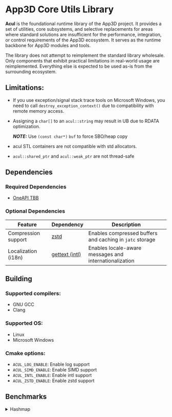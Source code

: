 # App3D Core Utils Library

**Acul** is the foundational runtime library of the App3D project.
It provides a set of utilities, core subsystems, and selective replacements for areas where standard solutions are insufficient for the performance, integration, or control requirements of the App3D ecosystem.
It serves as the runtime backbone for App3D modules and tools.

The library does not attempt to reimplement the standard library wholesale.
Only components that exhibit practical limitations in real-world usage are reimplemented.
Everything else is expected to be used as-is from the surrounding ecosystem.

## Limitations:
 -  If you use exception/signal stack trace tools on Microsoft Windows, you need to call `destroy_exception_context()` due to compatibility with remote memory access.
 - Assigning a `char[]` to an `acul::string` may result in UB due to RDATA optimization.
 
    **_NOTE:_** Use `(const char*)` `buf` to force SBO/heap copy
 - acul STL containers are not compatible with std allocators.
 - `acul::shared_ptr` and `acul::weak_ptr` are not thread-safe

## Dependencies
### Required Dependencies
- [OneAPI TBB](https://github.com/oneapi-src/oneTBB)
### Optional Dependencies
| Feature                         | Dependency                                    | Description                                                  |
|----------------------------------|-----------------------------------------------|--------------------------------------------------------------|
| Compression support             | [zstd](https://github.com/facebook/zstd)      | Enables compressed buffers and caching in `jatc` storage     |
| Localization (i18n)             | [gettext (intl)](https://www.gnu.org/software/gettext/) | Enables locale-aware messages and internationalization |

## Building

### Supported compilers:
- GNU GCC
- Clang

### Supported OS:
- Linux
- Microsoft Windows

### Cmake options:
- `ACUL_LOG_ENABLE`: Enable log support
- `ACUL_SIMD_ENABLE`: Enable SIMD support
- `ACUL_INTL_ENABLE`: Enable intl support
- `ACUL_ZSTD_ENABLE`: Enable zstd support

## Benchmarks
<details>
<summary>Hashmap</summary>

<details>
<summary>Insert</summary>

## Insert — uint64_t (1000)

| Hashmap            | bw_gib_s | cps_avg   | cps_max   | cps_min   |
|----------------------|---------:|----------:|----------:|----------:|
| acul::hashmap        | 2.94646  | 263.644M  | 277.666M  | 248.906M  |
| acul::hl_hashmap     | 1.92429  | 172.183M  | 175.886M  | 166.080M  |
| emhash5              | 1.33734  | 119.663M  | 123.837M  | 114.488M  |
| emhash7              | 1.54249  | 138.020M  | 141.014M  | 135.634M  |
| absl::flat_hash_map  | 1.07026  | 95.7653M  | 99.1258M  | 91.5078M  |
| llvm::DenseMap       | 1.31555  | 117.713M  | 121.598M  | 110.421M  |
| std::unordered_map   | 0.43690  | 39.0931M  | 40.0286M  | 37.8366M  |

## Insert — uint64_t (1,000,000)

| Hashmap            | bw_gib_s | cps_avg   | cps_max   | cps_min   |
|----------------------|---------:|----------:|----------:|----------:|
| acul::hashmap        | 0.343693 | 30.7532M  | 32.4665M  | 28.9412M  |
| acul::hl_hashmap     | 0.576819 | 51.6128M  | 53.241M   | 47.7161M  |
| emhash5              | 0.339040 | 30.3368M  | 31.0223M  | 29.4363M  |
| emhash7              | 0.405489 | 36.2826M  | 38.2325M  | 34.0677M  |
| absl::flat_hash_map  | 0.452130 | 40.4559M  | 41.2923M  | 39.3651M  |
| llvm::DenseMap       | 0.242297 | 21.6804M  | 22.0758M  | 21.3965M  |
| std::unordered_map   | 0.047743 | 4.272M    | 4.45734M  | 4.11847M  |

---

## Insert — Vec3f (1000)

| Hashmap            | bw_gib_s | cps_avg   | cps_max   | cps_min   |
|----------------------|---------:|----------:|----------:|----------:|
| acul::hashmap        | 0.195229 | 13.1016M  | 13.4878M  | 11.990M   |
| acul::hl_hashmap     | 1.79292  | 120.321M  | 124.084M  | 112.476M  |
| emhash5              | 0.082887 | 5.56246M  | 5.83773M  | 5.25495M  |
| emhash7              | 0.093074 | 6.24614M  | 6.411M    | 6.01508M  |
| absl::flat_hash_map  | 0.939135 | 63.0243M  | 64.7377M  | 60.5535M  |
| llvm::DenseMap       | 0.035392 | 2.3751M   | 2.44986M  | 2.31168M  |
| std::unordered_map   | 0.417821 | 28.0395M  | 28.9776M  | 26.7587M  |

## Insert — Vec3f (1,000,000)

| Hashmap            | bw_gib_s | cps_avg   | cps_max   | cps_min   |
|----------------------|---------:|----------:|----------:|----------:|
| acul::hashmap        | 0.196161 | 13.1642M  | 13.4137M  | 12.8226M  |
| acul::hl_hashmap     | 0.587755 | 39.4436M  | 41.6542M  | 38.0788M  |
| emhash5              | 0.187300 | 12.5695M  | 12.8546M  | 11.9167M  |
| emhash7              | 0.228832 | 15.3566M  | 16.0243M  | 14.4343M  |
| absl::flat_hash_map  | 0.483233 | 32.4292M  | 33.7741M  | 31.1822M  |
| llvm::DenseMap       | 0.152944 | 10.2639M  | 10.4822M  | 9.48688M  |
| std::unordered_map   | 0.042344 | 2.84163M  | 2.85236M  | 2.83098M  |

---

## Insert — string (1000)

| Hashmap            | bw_gib_s | cps_avg   | cps_max   | cps_min   |
|----------------------|---------:|----------:|----------:|----------:|
| acul::hashmap        | 0.838758 | 45.0305M  | 46.6957M  | 43.7994M  |
| acul::hl_hashmap     | 1.00839  | 54.1374M  | 55.0377M  | 52.2687M  |
| emhash5              | 0.648140 | 34.7968M  | 36.0312M  | 32.6773M  |
| emhash7              | 0.739815 | 39.7185M  | 41.6289M  | 37.6662M  |
| absl::flat_hash_map  | 0.763108 | 40.969M   | 43.2287M  | 38.4338M  |
| llvm::DenseMap       | 0.365495 | 19.6224M  | 20.5715M  | 18.6592M  |
| std::unordered_map   | 0.440757 | 23.663M   | 24.7574M  | 22.0749M  |

## Insert — string (1,000,000)

| Hashmap            | bw_gib_s | cps_avg   | cps_max   | cps_min   |
|----------------------|---------:|----------:|----------:|----------:|
| acul::hashmap        | 0.143539 | 7.7062M   | 7.98828M  | 7.50737M  |
| acul::hl_hashmap     | 0.315190 | 16.9216M  | 17.6727M  | 16.4135M  |
| emhash5              | 0.149963 | 8.05109M  | 8.17995M  | 7.94236M  |
| emhash7              | 0.171496 | 9.20712M  | 9.51238M  | 8.79068M  |
| absl::flat_hash_map  | 0.276972 | 14.8698M  | 14.9895M  | 14.6368M  |
| llvm::DenseMap       | 0.117099 | 6.28668M  | 6.53355M  | 6.00563M  |
| std::unordered_map   | 0.040382 | 2.16802M  | 2.24583M  | 2.09541M  |

---
</details>
<details>
<summary>Find</summary>

## Find — uint64_t (1000, hit)

| Hashmap            | bw_gib_s | cps_avg   | cps_max   | cps_min   |
|----------------------|---------:|----------:|----------:|----------:|
| acul::hashmap        | 12.5911  | 1.68995G  | 1.71221G  | 1.65502G  |
| acul::hl_hashmap     | 6.62438  | 889.109M  | 901.401M  | 863.737M  |
| emhash5              | 11.1025  | 1.49015G  | 1.52325G  | 1.45851G  |
| emhash7              | 9.17184  | 1.23102G  | 1.25339G  | 1.21546G  |
| absl::flat_hash_map  | 4.83677  | 649.180M  | 652.459M  | 645.784M  |
| llvm::DenseMap       | 9.18477  | 1.23276G  | 1.24920G  | 1.20536G  |
| std::unordered_map   | 7.53655  | 1.01154G  | 1.02939G  | 989.658M  |

## Find — uint64_t (1000, miss)

| Hashmap            | bw_gib_s | cps_avg   | cps_max   | cps_min   |
|----------------------|---------:|----------:|----------:|----------:|
| acul::hashmap        | 10.9216  | 1.46588G  | 1.50236G  | 1.42471G  |
| acul::hl_hashmap     | 3.48016  | 467.099M  | 474.403M  | 460.015M  |
| emhash5              | 10.6083  | 1.42383G  | 1.45657G  | 1.39606G  |
| emhash7              | 8.11686  | 1.08943G  | 1.10968G  | 1.05610G  |
| absl::flat_hash_map  | 5.41310  | 726.535M  | 744.020M  | 715.372M  |
| llvm::DenseMap       | 4.06431  | 545.502M  | 559.407M  | 534.731M  |
| std::unordered_map   | 2.85736  | 383.508M  | 389.855M  | 373.857M  |

## Find — uint64_t (1,000,000, hit)

| Hashmap            | bw_gib_s | cps_avg   | cps_max   | cps_min   |
|----------------------|---------:|----------:|----------:|----------:|
| acul::hashmap        | 1.00087  | 134.334M  | 142.424M  | 123.551M  |
| acul::hl_hashmap     | 0.644642 | 86.5224M  | 91.2183M  | 81.8194M  |
| emhash5              | 1.27921  | 171.693M  | 179.076M  | 158.972M  |
| emhash7              | 1.17759  | 158.054M  | 168.788M  | 149.946M  |
| absl::flat_hash_map  | 0.565126 | 75.850M   | 76.9681M  | 74.3296M  |
| llvm::DenseMap       | 0.576483 | 77.3743M  | 82.2843M  | 74.4492M  |
| std::unordered_map   | 0.364425 | 48.9122M  | 54.4363M  | 43.926M   |

## Find — uint64_t (1,000,000, miss)

| Hashmap            | bw_gib_s | cps_avg   | cps_max   | cps_min   |
|----------------------|---------:|----------:|----------:|----------:|
| acul::hashmap        | 0.945105 | 126.850M  | 135.264M  | 115.908M  |
| acul::hl_hashmap     | 2.02735  | 272.107M  | 279.761M  | 258.103M  |
| emhash5              | 1.17645  | 157.900M  | 174.292M  | 149.044M  |
| emhash7              | 1.02735  | 137.888M  | 145.344M  | 129.883M  |
| absl::flat_hash_map  | 1.24731  | 167.411M  | 172.084M  | 160.212M  |
| llvm::DenseMap       | 0.349273 | 46.8786M  | 48.2111M  | 45.1401M  |
| std::unordered_map   | 0.194280 | 26.0758M  | 27.0187M  | 24.0109M  |

---

## Find — Vec3f (1000, hit)

| Hashmap            | bw_gib_s | cps_avg   | cps_max   | cps_min   |
|----------------------|---------:|----------:|----------:|----------:|
| acul::hashmap        | 0.171985 | 15.389M   | 15.9047M  | 14.9843M  |
| acul::hl_hashmap     | 1.95442  | 174.878M  | 179.957M  | 167.683M  |
| emhash5              | 0.106111 | 9.49466M  | 9.98088M  | 9.20181M  |
| emhash7              | 0.128196 | 11.4707M  | 11.7479M  | 11.214M   |
| absl::flat_hash_map  | 2.25025  | 201.349M  | 204.363M  | 198.589M  |
| llvm::DenseMap       | 0.226538 | 20.2703M  | 20.46M    | 19.9775M  |
| std::unordered_map   | 1.89947  | 169.961M  | 172.542M  | 166.020M  |

## Find — Vec3f (1000, miss)

| Hashmap            | bw_gib_s | cps_avg   | cps_max   | cps_min   |
|----------------------|---------:|----------:|----------:|----------:|
| acul::hashmap        | 0.090040 | 8.05665M  | 8.27446M  | 7.73294M  |
| acul::hl_hashmap     | 2.31809  | 207.420M  | 212.883M  | 202.126M  |
| emhash5              | 0.057740 | 5.16649M  | 5.33166M  | 4.98813M  |
| emhash7              | 0.068186 | 6.10114M  | 6.27717M  | 5.91675M  |
| absl::flat_hash_map  | 2.68678  | 240.409M  | 246.244M  | 235.382M  |
| llvm::DenseMap       | 0.113799 | 10.1826M  | 10.2435M  | 9.97735M  |
| std::unordered_map   | 1.95935  | 175.320M  | 177.842M  | 171.410M  |

## Find — Vec3f (1,000,000, hit)

| Hashmap            | bw_gib_s | cps_avg   | cps_max   | cps_min   |
|----------------------|---------:|----------:|----------:|----------:|
| acul::hashmap        | 0.387484 | 34.6715M  | 36.343M   | 33.3249M  |
| acul::hl_hashmap     | 0.374499 | 33.5096M  | 35.3144M  | 31.6508M  |
| emhash5              | 0.414750 | 37.1112M  | 38.4369M  | 35.764M   |
| emhash7              | 0.402130 | 35.982M   | 38.3155M  | 33.6129M  |
| absl::flat_hash_map  | 0.410638 | 36.7433M  | 37.7827M  | 35.0378M  |
| llvm::DenseMap       | 0.331850 | 29.6935M  | 30.6466M  | 27.6626M  |
| std::unordered_map   | 0.147668 | 13.2131M  | 13.6101M  | 12.9506M  |

## Find — Vec3f (1,000,000, miss)

| Hashmap            | bw_gib_s | cps_avg   | cps_max   | cps_min   |
|----------------------|---------:|----------:|----------:|----------:|
| acul::hashmap        | 0.430985 | 38.5639M  | 40.5238M  | 36.360M   |
| acul::hl_hashmap     | 1.52771  | 136.698M  | 145.250M  | 128.128M  |
| emhash5              | 0.375224 | 33.5745M  | 35.1203M  | 32.158M   |
| emhash7              | 0.416812 | 37.2957M  | 38.299M   | 36.2183M  |
| absl::flat_hash_map  | 1.04106  | 93.1529M  | 96.9265M  | 87.9636M  |
| llvm::DenseMap       | 0.232838 | 20.834M   | 21.7135M  | 19.4907M  |
| std::unordered_map   | 0.100518 | 8.99421M  | 9.50735M  | 8.33036M  |

---

## Find — string (1000, hit)

| Hashmap            | bw_gib_s | cps_avg   | cps_max   | cps_min   |
|----------------------|---------:|----------:|----------:|----------:|
| acul::hashmap        | 1.13576  | 76.2193M  | 77.8665M  | 72.3386M  |
| acul::hl_hashmap     | 0.847846 | 56.898M   | 66.8375M  | 36.719M   |
| emhash5              | 0.960348 | 64.4479M  | 83.0579M  | 46.8189M  |
| emhash7              | 0.953039 | 63.9574M  | 70.405M   | 56.4983M  |
| absl::flat_hash_map  | 1.09509  | 73.490M   | 75.397M   | 71.3716M  |
| llvm::DenseMap       | 1.01780  | 68.3033M  | 69.7565M  | 66.6861M  |
| std::unordered_map   | 0.866838 | 58.1725M  | 59.218M   | 57.4211M  |

## Find — string (1000, miss)

| Hashmap            | bw_gib_s | cps_avg   | cps_max   | cps_min   |
|----------------------|---------:|----------:|----------:|----------:|
| acul::hashmap        | 2.27574  | 152.723M  | 157.386M  | 142.096M  |
| acul::hl_hashmap     | 1.80512  | 121.140M  | 142.458M  | 109.037M  |
| emhash5              | 1.62830  | 109.273M  | 120.377M  | 92.986M   |
| emhash7              | 2.29587  | 154.073M  | 168.833M  | 121.402M  |
| absl::flat_hash_map  | 2.42610  | 162.813M  | 166.633M  | 157.983M  |
| llvm::DenseMap       | 1.01854  | 68.3534M  | 70.053M   | 66.4477M  |
| std::unordered_map   | 1.55302  | 104.222M  | 109.227M  | 100.026M  |

## Find — string (1,000,000, hit)

| Hashmap            | bw_gib_s | cps_avg   | cps_max   | cps_min   |
|----------------------|---------:|----------:|----------:|----------:|
| acul::hashmap        | 0.182832 | 12.2696M  | 12.4732M  | 12.023M   |
| acul::hl_hashmap     | 0.203311 | 13.644M   | 13.9769M  | 13.2483M  |
| emhash5              | 0.198450 | 13.3178M  | 14.1071M  | 12.1108M  |
| emhash7              | 0.189894 | 12.7436M  | 13.2491M  | 12.3515M  |
| absl::flat_hash_map  | 0.186696 | 12.529M   | 13.0208M  | 12.2448M  |
| llvm::DenseMap       | 0.216106 | 14.5026M  | 15.0082M  | 13.9342M  |
| std::unordered_map   | 0.080572 | 5.40713M  | 5.75022M  | 4.96095M  |

## Find — string (1,000,000, miss)

| Hashmap            | bw_gib_s | cps_avg   | cps_max   | cps_min   |
|----------------------|---------:|----------:|----------:|----------:|
| acul::hashmap        | 0.314863 | 21.1301M  | 22.8659M  | 16.5495M  |
| acul::hl_hashmap     | 1.10761  | 74.3304M  | 88.8837M  | 67.1685M  |
| emhash5              | 0.255933 | 17.1754M  | 18.1494M  | 16.1298M  |
| emhash7              | 0.401819 | 26.9656M  | 28.6228M  | 24.9891M  |
| absl::flat_hash_map  | 0.780933 | 52.4075M  | 57.142M   | 47.2008M  |
| llvm::DenseMap       | 0.177993 | 11.9449M  | 12.3187M  | 11.3449M  |
| std::unordered_map   | 0.111028 | 7.45098M  | 7.89688M  | 7.17646M  |

</details>

<details>
<summary>Erase</summary>

## Erase Half — uint64_t (1000)

| Hashmap            | bw_gib_s | cps_avg   | cps_max    | cps_min    |
|----------------------|---------:|----------:|-----------:|-----------:|
| acul::hashmap        | 8.93403  | 1.19911G  | 1.21570G   | 1.17875G   |
| acul::hl_hashmap     | 3.53921  | 475.025M  | 478.018M   | 469.827M   |
| emhash5              | 7.59986  | 1.02004G  | 1.03859G   | 1.00666G   |
| emhash7              | 5.71407  | 766.929M  | 786.488M   | 727.032M   |
| absl::flat_hash_map  | 1.68743  | 226.483M  | 234.158M   | 211.653M   |
| llvm::DenseMap       | 4.93010  | 661.707M  | 667.039M   | 646.517M   |
| std::unordered_map   | 0.565683 | 75.9247M  | 77.3508M   | 73.8087M   |

## Erase Half — uint64_t (1,000,000)

| Hashmap            | bw_gib_s | cps_avg   | cps_max    | cps_min    |
|----------------------|---------:|----------:|-----------:|-----------:|
| acul::hashmap        | 2.32624  | 312.223M  | 318.967M   | 305.259M   |
| acul::hl_hashmap     | 0.444151 | 59.613M   | 62.3607M   | 57.2212M   |
| emhash5              | 2.89555  | 388.634M  | 407.696M   | 348.314M   |
| emhash7              | 2.63583  | 353.776M  | 372.532M   | 311.012M   |
| absl::flat_hash_map  | 0.256263 | 34.3951M  | 37.2500M   | 32.5980M   |
| llvm::DenseMap       | 0.561720 | 75.3927M  | 77.8390M   | 72.9069M   |
| std::unordered_map   | 0.425421 | 57.099M   | 59.0301M   | 53.5284M   |

## Insert After Erase — uint64_t (1000)

| Hashmap            | bw_gib_s | cps_avg   | cps_max    | cps_min    |
|----------------------|---------:|----------:|-----------:|-----------:|
| acul::hashmap        | 3.36425  | 301.028M  | 304.972M   | 297.094M   |
| acul::hl_hashmap     | 2.11484  | 189.232M  | 193.444M   | 185.468M   |
| emhash5              | 4.48939  | 401.703M  | 408.007M   | 395.438M   |
| emhash7              | 3.47400  | 310.848M  | 317.507M   | 297.442M   |
| absl::flat_hash_map  | 3.13967  | 280.933M  | 284.706M   | 274.646M   |
| llvm::DenseMap       | 3.14694  | 281.583M  | 283.706M   | 279.833M   |
| std::unordered_map   | 0.488841 | 43.7408M  | 44.2249M   | 43.0573M   |

## Insert After Erase — uint64_t (1,000,000)

| Hashmap            | bw_gib_s | cps_avg   | cps_max    | cps_min    |
|----------------------|---------:|----------:|-----------:|-----------:|
| acul::hashmap        | 0.490503 | 43.8895M  | 45.5478M   | 41.8909M   |
| acul::hl_hashmap     | 0.728408 | 65.1769M  | 67.9737M   | 63.4141M   |
| emhash5              | 0.445862 | 39.8951M  | 43.0712M   | 33.7360M   |
| emhash7              | 0.753985 | 67.4654M  | 71.3366M   | 59.8050M   |
| absl::flat_hash_map  | 0.672781 | 60.1994M  | 65.9921M   | 53.2326M   |
| llvm::DenseMap       | 0.262629 | 23.4997M  | 25.4499M   | 22.1918M   |
| std::unordered_map   | 0.092887 | 8.3114M   | 9.03179M   | 7.59683M   |

---

## Erase Half — Vec3f (1000)

| Hashmap            | bw_gib_s | cps_avg   | cps_max    | cps_min    |
|----------------------|---------:|----------:|-----------:|-----------:|
| acul::hashmap        | 0.296671 | 26.5457M  | 27.1631M   | 25.8585M   |
| acul::hl_hashmap     | 0.603326 | 53.9847M  | 55.6416M   | 51.2297M   |
| emhash5              | 0.159226 | 14.2473M  | 14.7817M   | 13.6614M   |
| emhash7              | 0.184020 | 16.4658M  | 16.9996M   | 15.7711M   |
| absl::flat_hash_map  | 1.39514  | 124.835M  | 127.734M   | 120.395M   |
| llvm::DenseMap       | 0.209791 | 18.7718M  | 18.9319M   | 18.4311M   |
| std::unordered_map   | 0.462846 | 41.4148M  | 43.4740M   | 37.7660M   |

## Erase Half — Vec3f (1,000,000)

| Hashmap            | bw_gib_s | cps_avg   | cps_max    | cps_min    |
|----------------------|---------:|----------:|-----------:|-----------:|
| acul::hashmap        | 0.402966 | 36.0568M  | 38.0560M   | 33.6532M   |
| acul::hl_hashmap     | 0.181766 | 16.2642M  | 17.5323M   | 15.5002M   |
| emhash5              | 0.390382 | 34.9308M  | 35.6994M   | 33.5959M   |
| emhash7              | 0.344669 | 30.8405M  | 31.9539M   | 29.0560M   |
| absl::flat_hash_map  | 0.271784 | 24.3188M  | 25.8303M   | 23.0285M   |
| llvm::DenseMap       | 0.374989 | 33.5534M  | 36.0077M   | 30.5208M   |
| std::unordered_map   | 0.045116 | 4.03694M  | 4.50932M   | 3.61971M   |

## Insert After Erase — Vec3f (1000)

| Hashmap            | bw_gib_s | cps_avg   | cps_max    | cps_min    |
|----------------------|---------:|----------:|-----------:|-----------:|
| acul::hashmap        | 0.156603 | 10.5094M  | 11.0553M   | 10.0246M   |
| acul::hl_hashmap     | 2.16637  | 145.383M  | 148.389M   | 140.897M   |
| emhash5              | 0.109599 | 7.35509M  | 7.66216M   | 6.93951M   |
| emhash7              | 0.121816 | 8.17494M  | 8.47309M   | 7.67952M   |
| absl::flat_hash_map  | 1.35917  | 91.2122M  | 91.9156M   | 89.5397M   |
| llvm::DenseMap       | 0.018658 | 1.25215M  | 1.29136M   | 1.22089M   |
| std::unordered_map   | 0.502502 | 33.7224M  | 36.3221M   | 28.859M    |

## Insert After Erase — Vec3f (1,000,000)

| Hashmap            | bw_gib_s | cps_avg   | cps_max    | cps_min    |
|----------------------|---------:|----------:|-----------:|-----------:|
| acul::hashmap        | 0.410029 | 27.5166M  | 28.9565M   | 26.4580M   |
| acul::hl_hashmap     | 0.875471 | 58.7519M  | 62.2936M   | 54.8792M   |
| emhash5              | 0.344639 | 23.1283M  | 24.4520M   | 21.9330M   |
| emhash7              | 0.445583 | 29.9026M  | 31.8279M   | 27.3456M   |
| absl::flat_hash_map  | 0.559015 | 37.5149M  | 39.7102M   | 35.3726M   |
| llvm::DenseMap       | 0.144491 | 9.69660M  | 10.6944M   | 8.98414M   |
| std::unordered_map   | 0.068740 | 4.61308M  | 4.97939M   | 3.97595M   |

---

## Erase Half — string (1000)

| Hashmap            | bw_gib_s | cps_avg   | cps_max    | cps_min    |
|----------------------|---------:|----------:|-----------:|-----------:|
| acul::hashmap        | 1.01808  | 68.3221M  | 69.7398M   | 65.8549M   |
| acul::hl_hashmap     | 0.820832 | 55.0851M  | 56.1210M   | 52.6491M   |
| emhash5              | 1.04895  | 70.3941M  | 71.4536M   | 69.2776M   |
| emhash7              | 0.976294 | 65.5180M  | 66.6616M   | 64.4395M   |
| absl::flat_hash_map  | 0.939424 | 63.0437M  | 64.1031M   | 61.8980M   |
| llvm::DenseMap       | 0.910164 | 61.0800M  | 61.7233M   | 60.0393M   |
| std::unordered_map   | 0.413292 | 27.7356M  | 28.1040M   | 27.3404M   |

## Erase Half — string (1,000,000)

| Hashmap            | bw_gib_s | cps_avg   | cps_max    | cps_min    |
|----------------------|---------:|----------:|-----------:|-----------:|
| acul::hashmap        | 0.176480 | 11.8433M  | 12.0920M   | 11.2501M   |
| acul::hl_hashmap     | 0.141808 | 9.51659M  | 9.83885M   | 9.31595M   |
| emhash5              | 0.216573 | 14.5340M  | 15.0134M   | 13.9885M   |
| emhash7              | 0.211181 | 14.1721M  | 14.9002M   | 13.5825M   |
| absl::flat_hash_map  | 0.176986 | 11.8774M  | 12.4839M   | 11.5664M   |
| llvm::DenseMap       | 0.193595 | 12.9919M  | 13.9689M   | 12.4741M   |
| std::unordered_map   | 0.043874 | 2.94430M  | 3.18115M   | 2.74716M   |

## Insert After Erase — string (1000)

| Hashmap            | bw_gib_s | cps_avg   | cps_max    | cps_min    |
|----------------------|---------:|----------:|-----------:|-----------:|
| acul::hashmap        | 1.70394  | 91.4797M  | 93.2526M   | 88.8589M   |
| acul::hl_hashmap     | 1.92981  | 103.606M  | 105.618M   | 100.614M   |
| emhash5              | 1.66536  | 89.4085M  | 91.4017M   | 87.9188M   |
| emhash7              | 1.79464  | 96.3489M  | 98.6043M   | 92.5469M   |
| absl::flat_hash_map  | 1.52263  | 81.7458M  | 82.6812M   | 80.3752M   |
| llvm::DenseMap       | 0.598877 | 32.1520M  | 33.0258M   | 31.3292M   |
| std::unordered_map   | 0.598000 | 32.1049M  | 32.6441M   | 31.7609M   |

## Insert After Erase — string (1,000,000)

| Hashmap            | bw_gib_s | cps_avg   | cps_max    | cps_min    |
|----------------------|---------:|----------:|-----------:|-----------:|
| acul::hashmap        | 0.352805 | 18.9411M  | 19.5668M   | 17.1480M   |
| acul::hl_hashmap     | 0.649654 | 34.8780M  | 36.0803M   | 33.4353M   |
| emhash5              | 0.307416 | 16.5043M  | 16.9736M   | 16.1583M   |
| emhash7              | 0.405493 | 21.7697M  | 22.5120M   | 20.8813M   |
| absl::flat_hash_map  | 0.340495 | 18.2802M  | 18.7296M   | 17.1687M   |
| llvm::DenseMap       | 0.149857 | 8.04539M  | 8.28528M   | 7.76880M   |
| std::unordered_map   | 0.056299 | 3.02255M  | 3.09709M   | 2.94148M   |


</details>

<details>
<summary>Iterate</summary>

# Benchmarks — Iterate

## Iterate — uint64_t (1000)

| Hashmap            | bw_gib_s | cps_avg   | cps_max    | cps_min    |
|----------------------|---------:|----------:|-----------:|-----------:|
| acul::hashmap        | 9.29801  | 831.972M  | 858.478M   | 763.137M   |
| acul::hl_hashmap     | 9.63520  | 862.143M  | 993.769M   | 701.796M   |
| emhash5              | 13.7355  | 1.22904G  | 1.24136G   | 1.21586G   |
| emhash7              | 11.3727  | 1.01761G  | 1.04300G   | 1.00443G   |
| absl::flat_hash_map  | 2.45518  | 219.685M  | 223.843M   | 210.435M   |
| llvm::DenseMap       | 9.12567  | 816.551M  | 830.813M   | 802.694M   |
| std::unordered_map   | 4.47959  | 400.827M  | 406.919M   | 396.066M   |

## Iterate — uint64_t (1,000,000)

| Hashmap            | bw_gib_s | cps_avg   | cps_max    | cps_min    |
|----------------------|---------:|----------:|-----------:|-----------:|
| acul::hashmap        | 5.52692  | 494.540M  | 587.134M   | 409.694M   |
| acul::hl_hashmap     | 4.92272  | 440.478M  | 447.209M   | 428.075M   |
| emhash5              | 6.63045  | 593.283M  | 606.548M   | 574.770M   |
| emhash7              | 8.02296  | 717.883M  | 763.676M   | 676.548M   |
| absl::flat_hash_map  | 2.30410  | 206.167M  | 217.874M   | 195.470M   |
| llvm::DenseMap       | 1.51069  | 135.174M  | 138.537M   | 128.523M   |
| std::unordered_map   | 0.218948 | 19.5911M  | 21.1293M   | 17.5043M   |

---

## Iterate — Vec3f (1000)

| Hashmap            | bw_gib_s | cps_avg   | cps_max    | cps_min    |
|----------------------|---------:|----------:|-----------:|-----------:|
| acul::hashmap        | 5.08306  | 341.119M  | 347.341M   | 336.287M   |
| acul::hl_hashmap     | 4.92952  | 330.814M  | 342.945M   | 320.376M   |
| emhash5              | 5.93988  | 398.618M  | 407.899M   | 382.972M   |
| emhash7              | 6.24444  | 419.057M  | 423.401M   | 414.613M   |
| absl::flat_hash_map  | 2.89211  | 194.086M  | 200.675M   | 190.145M   |
| llvm::DenseMap       | 3.33345  | 223.704M  | 235.496M   | 195.153M   |
| std::unordered_map   | 5.53936  | 371.740M  | 376.559M   | 367.322M   |

## Iterate — Vec3f (1,000,000)

| Hashmap            | bw_gib_s | cps_avg   | cps_max    | cps_min    |
|----------------------|---------:|----------:|-----------:|-----------:|
| acul::hashmap        | 1.62626  | 109.136M  | 112.054M   | 105.846M   |
| acul::hl_hashmap     | 4.10561  | 275.523M  | 283.030M   | 270.601M   |
| emhash5              | 1.73220  | 116.246M  | 119.692M   | 111.276M   |
| emhash7              | 3.51388  | 235.812M  | 244.501M   | 227.532M   |
| absl::flat_hash_map  | 2.58834  | 173.701M  | 177.582M   | 169.091M   |
| llvm::DenseMap       | 1.41618  | 95.0385M  | 96.9701M   | 92.3917M   |
| std::unordered_map   | 0.174838 | 11.7332M  | 12.3543M   | 11.2887M   |

---

## Iterate — string (1000)

| Hashmap            | bw_gib_s | cps_avg   | cps_max    | cps_min    |
|----------------------|---------:|----------:|-----------:|-----------:|
| acul::hashmap        | 5.06590  | 271.973M  | 278.129M   | 265.313M   |
| acul::hl_hashmap     | 5.39955  | 289.886M  | 292.947M   | 288.033M   |
| emhash5              | 5.51887  | 296.292M  | 297.937M   | 292.965M   |
| emhash7              | 6.07441  | 326.117M  | 329.708M   | 323.980M   |
| absl::flat_hash_map  | 3.04588  | 163.524M  | 164.580M   | 161.505M   |
| llvm::DenseMap       | 1.90632  | 102.345M  | 107.320M   | 97.9285M   |
| std::unordered_map   | 6.08351  | 326.606M  | 329.296M   | 323.970M   |

## Iterate — string (1,000,000)

| Hashmap            | bw_gib_s | cps_avg   | cps_max    | cps_min    |
|----------------------|---------:|----------:|-----------:|-----------:|
| acul::hashmap        | 1.76515  | 94.7655M  | 97.1510M   | 92.5181M   |
| acul::hl_hashmap     | 2.94966  | 158.358M  | 164.427M   | 150.003M   |
| emhash5              | 1.68022  | 90.2061M  | 92.3322M   | 88.5058M   |
| emhash7              | 2.95758  | 158.784M  | 162.631M   | 155.076M   |
| absl::flat_hash_map  | 2.35850  | 126.621M  | 131.625M   | 121.184M   |
| llvm::DenseMap       | 1.34914  | 72.4313M  | 75.4745M   | 67.8179M   |
| std::unordered_map   | 0.195123 | 10.4756M  | 11.1243M   | 9.34530M   |

</details>
</details>